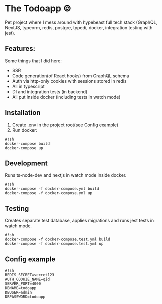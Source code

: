 # The Todoapp ©

Pet project where I mess around with hypebeast full tech stack (GraphQL,
NextJS, typeorm, redis, postgre, typedi, docker, integration testing with jest).

## Features:

Some things that I did here:

- SSR
- Code generation(of React hooks) from GraphQL schema
- Auth via http-only cookies with sessions stored in redis
- All in typescript
- DI and integration tests (in backend)
- All put inside docker (including tests in watch mode)

## Installation

1. Create .env in the project root(see Config example)
2. Run docker:

```
#!sh
docker-compose build
docker-compose up
```

## Development

Runs ts-node-dev and nextjs in watch mode inside docker.

```
#!sh
docker-compose -f docker-compose.yml build
docker-compose -f docker-compose.yml up
```

## Testing

Creates separate test database, applies migrations and runs jest tests in watch mode.

```
#!sh
docker-compose -f docker-compose.test.yml build
docker-compose -f docker-compose.test.yml up
```

## Config example

```
#!sh
REDIS_SECRET=secret123
AUTH_COOKIE_NAME=qid
SERVER_PORT=4000
DBNAME=todoapp
DBUSER=admin
DBPASSWORD=todoapp

```
